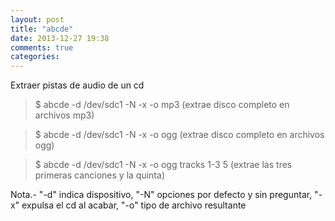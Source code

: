 ```yaml
---
layout: post
title: "abcde"
date: 2013-12-27 19:38
comments: true
categories: 
---
```

Extraer pistas de audio de un cd

>$ abcde -d /dev/sdc1 -N -x -o mp3 (extrae disco completo en archivos mp3)

>$ abcde -d /dev/sdc1 -N -x -o ogg (extrae disco completo en archivos ogg)

>$ abcde -d /dev/sdc1 -N -x -o ogg tracks 1-3 5 (extrae las tres primeras canciones y la quinta)

Nota.- "-d" indica dispositivo, "-N" opciones por defecto y sin preguntar, "-x" expulsa el cd al acabar, "-o" tipo de archivo resultante

